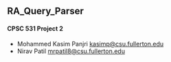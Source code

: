 ## RA_Query_Parser
#### CPSC 531 Project 2
* Mohammed Kasim Panjri kasimp@csu.fullerton.edu
* Nirav Patil mrpatil8@csu.fullerton.edu
